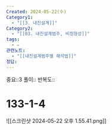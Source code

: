 ```yaml
---
Created: 2024-05-22(수)
Category1:
  - "[[3. 내진설계]]"
Category2:
  - "[[03. 내진설계범주, 비정형성]]"
tags:
  - ✏️
관련노트:
  - "[[내진설계범주별 해석법]]"
정답:
---
```

중요::3
풀이::
반복도::
#  133-1-4

![[스크린샷 2024-05-22 오후 1.55.41.png]]